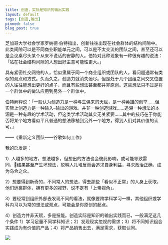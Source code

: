 ```yaml
---
title: 创造，实际是知识的输出实践
layout: default
tags: [创造,输出]
pinned: false
blog_post: true
---
```


芝加哥大学社会学家罗纳德·伯特指出，创新往往出现在社会群体的结构间隙中。此类间隙可以是不同商业职能单元之间，可以是不太交流的团队之间，甚至还可以是会议桌尽头某个从来不说话的安静的人。伯特对此种现象有一种很有趣的说法：「站在社会结构间隙的人想出好主意可能性更大。」

具有紧密社交网络的人，恰似隶属于同一个商业组织或团队的人，看问题通常有类似的观点和方式。久而久之，创造力就消失殆尽。但是处于几个团组之间交叉位置的人往往能想出更好的点子，而且有些想法甚至都并非原创。这些想法只不过是将一个群体中的做法应用到另外一个群体中。

伯特解释说：「一般认为创造力是一种与生俱来的天赋，是一种英雄的创举……但实际上创造力是一种输入–输出的游戏。并非一种创造游戏……追溯一种想法的本源是一种有趣的学术活动，但这类学术活动其实无关紧要……其中的技巧在于你能否将某个地方看似平凡普通的想法移植到另外一个地方，得到人们对其价值的认可。」

——《重新定义团队——谷歌如何工作》

我的启发是：

1）人越多的地方，想法越多，但想出的方法也会彼此影响，或可能导致雷同，结果甚至产生坏想法，聪明人扎堆反而会追求自身利益，寻求政治正确，成为乌合之众。

2）想要得到新奇的，不同常人的想法，得去那些「看似不正常」的人身上获取，他们远离群体，拥有更多的视野，说不定有「上帝视角」。

3）要经常到组织外部去发现不同的看法，就像要跨学科学习一样，其他组织或学科内习以为常的想法或观点，可能会是你原创的起点。

4）创造力并非天赋，多是技能。创造实际是知识的输出实践而已，一般满足这几个条件 1）学习足量不同学科知识；2）发现现实忽视的需求；3）将不同知识组合实践成为有价值的产品；4）将产品销售出去，满足需求，获取认同。

![](https://mmbiz.qpic.cn/mmbiz_jpg/HRoY0QT1GiaYVOIkWjplt5YTXHQliaHm01WsrAcmOTG4US0DOloB0zhaWVMZsm0vibHwGTGvV64tQSmiaicobvH91JQ/640?wx_fmt=jpeg&tp=webp&wxfrom=5&wx_lazy=1)





